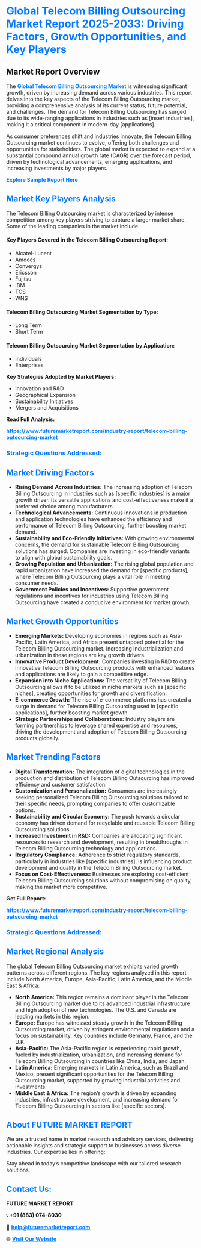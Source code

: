<h1 style="color: #007BFF;">Global Telecom Billing Outsourcing Market Report 2025-2033: Driving Factors, Growth Opportunities, and Key Players</h1>

<section id="overview">
<h2>Market Report Overview</h2>
<p>The <a href="https://www.futuremarketreport.com/industry-report/telecom-billing-outsourcing-market" style="color: #007BFF; text-decoration: none;"><strong>Global Telecom Billing Outsourcing Market</strong></a> is witnessing significant growth, driven by increasing demand across various industries. This report delves into the key aspects of the Telecom Billing Outsourcing market, providing a comprehensive analysis of its current status, future potential, and challenges. The demand for Telecom Billing Outsourcing has surged due to its wide-ranging applications in industries such as [insert industries], making it a critical component in modern-day [applications].</p>
<p>As consumer preferences shift and industries innovate, the Telecom Billing Outsourcing market continues to evolve, offering both challenges and opportunities for stakeholders. The global market is expected to expand at a substantial compound annual growth rate (CAGR) over the forecast period, driven by technological advancements, emerging applications, and increasing investments by major players.</p>
</section>

<section id="overview">
<p><a href="https://www.futuremarketreport.com/request-sample/reportId=108218" style="color: #007BFF; text-decoration: none;"><strong>Explore Sample Report Here</strong></a></p>
</section>

<section id="key-players">
<h2 style="color: #007BFF;">Market Key Players Analysis</h2>
<p>The Telecom Billing Outsourcing market is characterized by intense competition among key players striving to capture a larger market share. Some of the leading companies in the market include:</p>
<h4>Key Players Covered in the Telecom Billing Outsourcing Report:</h4>
<ul><li>Alcatel-Lucent</li><li>Amdocs</li><li>Convergys</li><li>Ericsson</li><li>Fujitsu</li><li>IBM</li><li>TCS</li><li>WNS</li></ul>
<h4>Telecom Billing Outsourcing Market Segmentation by Type:</h4>
<ul><li>Long Term</li><li>Short Term</li></ul>

<h4>Telecom Billing Outsourcing Market Segmentation by Application:</h4>
<ul><li>Individuals</li><li>Enterprises</li></ul>
<p><strong>Key Strategies Adopted by Market Players:</strong></p>
<ul>
<li>Innovation and R&D</li>
<li>Geographical Expansion</li>
<li>Sustainability Initiatives</li>
<li>Mergers and Acquisitions</li>
</ul>
</section>

<section>
<p><strong>Read Full Analysis: </strong></p><a href="https://www.futuremarketreport.com/industry-report/telecom-billing-outsourcing-market" style="color: #007BFF; text-decoration: none;"><strong>https://www.futuremarketreport.com/industry-report/telecom-billing-outsourcing-market</strong></a>
<h3 style="color: #007BFF;">Strategic Questions Addressed:</h3>
</section>

<section id="driving-factors">
<h2 style="color: #007BFF;">Market Driving Factors</h2>
<ul>
<li><strong>Rising Demand Across Industries:</strong> The increasing adoption of Telecom Billing Outsourcing in industries such as [specific industries] is a major growth driver. Its versatile applications and cost-effectiveness make it a preferred choice among manufacturers.</li>
<li><strong>Technological Advancements:</strong> Continuous innovations in production and application technologies have enhanced the efficiency and performance of Telecom Billing Outsourcing, further boosting market demand.</li>
<li><strong>Sustainability and Eco-Friendly Initiatives:</strong> With growing environmental concerns, the demand for sustainable Telecom Billing Outsourcing solutions has surged. Companies are investing in eco-friendly variants to align with global sustainability goals.</li>
<li><strong>Growing Population and Urbanization:</strong> The rising global population and rapid urbanization have increased the demand for [specific products], where Telecom Billing Outsourcing plays a vital role in meeting consumer needs.</li>
<li><strong>Government Policies and Incentives:</strong> Supportive government regulations and incentives for industries using Telecom Billing Outsourcing have created a conducive environment for market growth.</li>
</ul>
</section>

<section id="growth-opportunities">
<h2 style="color: #007BFF;">Market Growth Opportunities</h2>
<ul>
<li><strong>Emerging Markets:</strong> Developing economies in regions such as Asia-Pacific, Latin America, and Africa present untapped potential for the Telecom Billing Outsourcing market. Increasing industrialization and urbanization in these regions are key growth drivers.</li>
<li><strong>Innovative Product Development:</strong> Companies investing in R&D to create innovative Telecom Billing Outsourcing products with enhanced features and applications are likely to gain a competitive edge.</li>
<li><strong>Expansion into Niche Applications:</strong> The versatility of Telecom Billing Outsourcing allows it to be utilized in niche markets such as [specific niches], creating opportunities for growth and diversification.</li>
<li><strong>E-commerce Growth:</strong> The rise of e-commerce platforms has created a surge in demand for Telecom Billing Outsourcing used in [specific applications], further boosting market growth.</li>
<li><strong>Strategic Partnerships and Collaborations:</strong> Industry players are forming partnerships to leverage shared expertise and resources, driving the development and adoption of Telecom Billing Outsourcing products globally.</li>
</ul>
</section>

<section id="trending-factors">
<h2 style="color: #007BFF;">Market Trending Factors</h2>
<ul>
<li><strong>Digital Transformation:</strong> The integration of digital technologies in the production and distribution of Telecom Billing Outsourcing has improved efficiency and customer satisfaction.</li>
<li><strong>Customization and Personalization:</strong> Consumers are increasingly seeking personalized Telecom Billing Outsourcing solutions tailored to their specific needs, prompting companies to offer customizable options.</li>
<li><strong>Sustainability and Circular Economy:</strong> The push towards a circular economy has driven demand for recyclable and reusable Telecom Billing Outsourcing solutions.</li>
<li><strong>Increased Investment in R&D:</strong> Companies are allocating significant resources to research and development, resulting in breakthroughs in Telecom Billing Outsourcing technology and applications.</li>
<li><strong>Regulatory Compliance:</strong> Adherence to strict regulatory standards, particularly in industries like [specific industries], is influencing product development and quality in the Telecom Billing Outsourcing market.</li>
<li><strong>Focus on Cost-Effectiveness:</strong> Businesses are exploring cost-efficient Telecom Billing Outsourcing solutions without compromising on quality, making the market more competitive.</li>
</ul>
</section>

<section>
<p><strong>Get Full Report: </strong></p><a href="https://www.futuremarketreport.com/industry-report/telecom-billing-outsourcing-market" style="color: #007BFF; text-decoration: none;"><strong>https://www.futuremarketreport.com/industry-report/telecom-billing-outsourcing-market</strong></a>
<h3 style="color: #007BFF;">Strategic Questions Addressed:</h3>
</section>


<section id="regional-analysis">
<h2 style="color: #007BFF;">Market Regional Analysis</h2>
<p>The global Telecom Billing Outsourcing market exhibits varied growth patterns across different regions. The key regions analyzed in this report include North America, Europe, Asia-Pacific, Latin America, and the Middle East & Africa:</p>
<ul>
<li><strong>North America:</strong> This region remains a dominant player in the Telecom Billing Outsourcing market due to its advanced industrial infrastructure and high adoption of new technologies. The U.S. and Canada are leading markets in this region.</li>
<li><strong>Europe:</strong> Europe has witnessed steady growth in the Telecom Billing Outsourcing market, driven by stringent environmental regulations and a focus on sustainability. Key countries include Germany, France, and the U.K.</li>
<li><strong>Asia-Pacific:</strong> The Asia-Pacific region is experiencing rapid growth, fueled by industrialization, urbanization, and increasing demand for Telecom Billing Outsourcing in countries like China, India, and Japan.</li>
<li><strong>Latin America:</strong> Emerging markets in Latin America, such as Brazil and Mexico, present significant opportunities for the Telecom Billing Outsourcing market, supported by growing industrial activities and investments.</li>
<li><strong>Middle East & Africa:</strong> The region’s growth is driven by expanding industries, infrastructure development, and increasing demand for Telecom Billing Outsourcing in sectors like [specific sectors].</li>
</ul>
</section>

<footer>
<h2 style="color: #007BFF;">About FUTURE MARKET REPORT</h2>
<p>We are a trusted name in market research and advisory services, delivering actionable insights and strategic support to businesses across diverse industries. Our expertise lies in offering:</p>

<p>Stay ahead in today’s competitive landscape with our tailored research solutions.</p>

<h2 style="color: #007BFF;">Contact Us:</h2>
<p><strong>FUTURE MARKET REPORT</strong></p>
<p>📞 <strong>+91 (883) 074-8030</strong></p>
<p>📧 <strong><a href="mailto:help@futuremarketreport.com" style="color: #007BFF;">help@futuremarketreport.com</a></strong></p>
<p>🌐 <strong><a href="https://www.futuremarketreport.com/" style="color: #007BFF;">Visit Our Website</a></strong></p>
</footer>